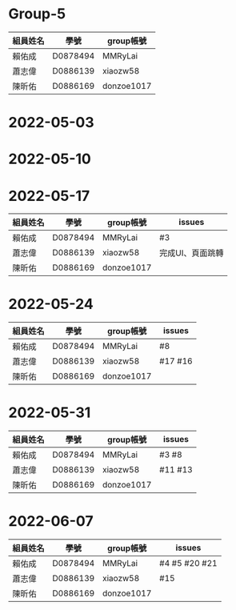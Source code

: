 # Group-5
|  組員姓名 | 學號 | group帳號     |
| -------- | ---- | ------------- |
|  賴佑成   | D0878494 | MMRyLai  |
|  蕭志偉   | D0886139 | xiaozw58  |
|  陳昕佑   | D0886169 | donzoe1017  |
# 2022-05-03
# 2022-05-10
# 2022-05-17
|  組員姓名 | 學號 | group帳號     | issues|
| -------- | ---- | ------------- | ------|
|  賴佑成   | D0878494 | MMRyLai  | #3  |
|  蕭志偉   | D0886139 | xiaozw58  | 完成UI、頁面跳轉 |
|  陳昕佑   | D0886169 | donzoe1017  |
# 2022-05-24
|  組員姓名 | 學號 | group帳號     | issues|
| -------- | ---- | ------------- | ------|
|  賴佑成   | D0878494 | MMRyLai  |  #8 |
|  蕭志偉   | D0886139 | xiaozw58  | #17 #16 |
|  陳昕佑   | D0886169 | donzoe1017  |
# 2022-05-31
|  組員姓名 | 學號 | group帳號     | issues|
| -------- | ---- | ------------- | ------|
|  賴佑成   | D0878494 | MMRyLai  |#3 #8 |
|  蕭志偉   | D0886139 | xiaozw58  | #11 #13 |
|  陳昕佑   | D0886169 | donzoe1017  |
# 2022-06-07
|  組員姓名 | 學號 | group帳號     | issues|
| -------- | ---- | ------------- | ------|
|  賴佑成   | D0878494 | MMRyLai  |#4 #5 #20 #21 |
|  蕭志偉   | D0886139 | xiaozw58  | #15  |
|  陳昕佑   | D0886169 | donzoe1017  |

